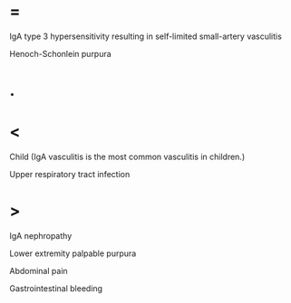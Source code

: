 # =

IgA type 3 hypersensitivity resulting in self-limited small-artery vasculitis

Henoch-Schonlein purpura

# .

# <

Child (IgA vasculitis is the most common vasculitis in children.)

Upper respiratory tract infection

# >

IgA nephropathy

Lower extremity palpable purpura

Abdominal pain

Gastrointestinal bleeding
